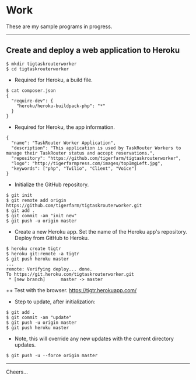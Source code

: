 # Work

These are my sample programs in progress.

---------------------------------------------------------------
## Create and deploy a web application to Heroku

````
$ mkdir tigtaskrouterworker
$ cd tigtaskrouterworker
````
+ Required for Heroku, a build file.
````
$ cat composer.json 
{
  "require-dev": {
    "heroku/heroku-buildpack-php": "*"
  }
}
````
+ Required for Heroku, the app information.
````
{
  "name": "TaskRouter Worker Application",
  "description": "This application is used by TaskRouter Workers to manage their TaskRouter status and accept reservations.",
  "repository": "https://github.com/tigerfarm/tigtaskrouterworker",
  "logo": "http://tigerfarmpress.com/images/topImgLeft.jpg",
  "keywords": ["php", "Twilio", "Client", "Voice"]
}
````

+ Initialize the GitHub repository.
````
$ git init
$ git remote add origin https://github.com/tigerfarm/tigtaskrouterworker.git
$ git add .
$ git commit -am "init new"
$ git push -u origin master
````

+ Create a new Heroku app. Set the name of the Heroku app's repository. Deploy from GitHub to Heroku.
````
$ heroku create tigtr
$ heroku git:remote -a tigtr
$ git push heroku master
...
remote: Verifying deploy... done.
To https://git.heroku.com/tigtaskrouterworker.git
 * [new branch]      master -> master
````

++ Test with the browser.
https://tigtr.herokuapp.com/

+ Step to update, after initialization:
````
$ git add .
$ git commit -am "update"
$ git push -u origin master
$ git push heroku master
````

+ Note, this will override any new updates with the current directory updates.
````
$ git push -u --force origin master
````

---------------------------------------------------------------

Cheers...
